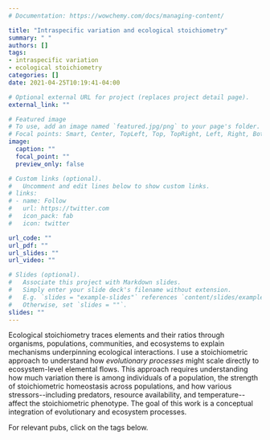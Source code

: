 ```yaml
---
# Documentation: https://wowchemy.com/docs/managing-content/

title: "Intraspecific variation and ecological stoichiometry"
summary: " "
authors: []
tags: 
- intraspecific variation
- ecological stoichiometry
categories: []
date: 2021-04-25T10:19:41-04:00

# Optional external URL for project (replaces project detail page).
external_link: ""

# Featured image
# To use, add an image named `featured.jpg/png` to your page's folder.
# Focal points: Smart, Center, TopLeft, Top, TopRight, Left, Right, BottomLeft, Bottom, BottomRight.
image:
  caption: ""
  focal_point: ""
  preview_only: false

# Custom links (optional).
#   Uncomment and edit lines below to show custom links.
# links:
# - name: Follow
#   url: https://twitter.com
#   icon_pack: fab
#   icon: twitter

url_code: ""
url_pdf: ""
url_slides: ""
url_video: ""

# Slides (optional).
#   Associate this project with Markdown slides.
#   Simply enter your slide deck's filename without extension.
#   E.g. `slides = "example-slides"` references `content/slides/example-slides.md`.
#   Otherwise, set `slides = ""`.
slides: ""
---
```

Ecological stoichiometry traces elements and their ratios through organisms, populations, communities, and ecosystems to explain mechanisms underpinning ecological interactions. I use a stoichiometric approach to understand how *evolutionary processes* might scale directly to ecosystem-level elemental flows. This approach requires understanding how much variation there is among individuals of a population, the strength of stoichiometric homeostasis across populations, and how various stressors--including predators, resource availability, and temperature--affect the stoichiometric phenotype. The goal of this work is a conceptual integration of evolutionary and ecosystem processes.


For relevant pubs, click on the tags below.
